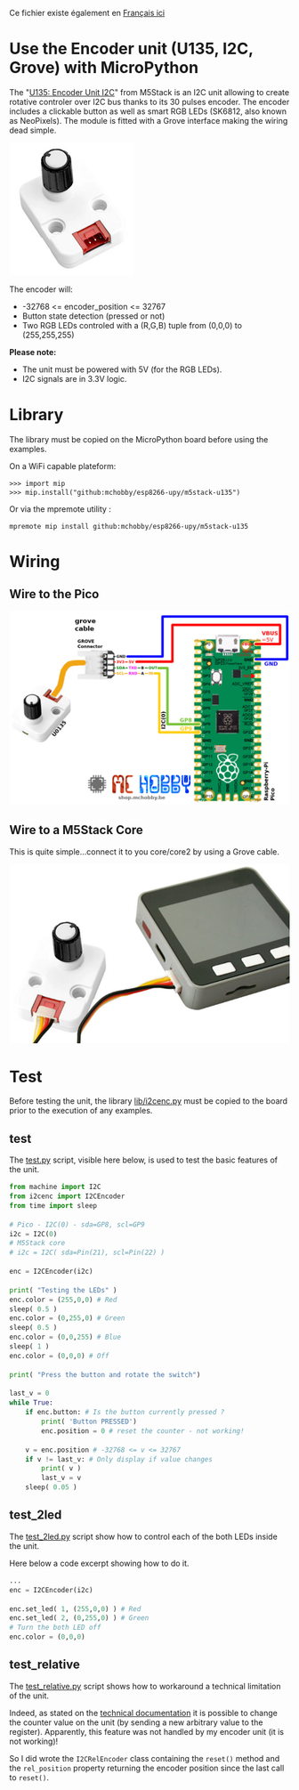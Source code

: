 Ce fichier existe également en [Français ici](readme.md)

# Use the Encoder unit (U135, I2C, Grove) with MicroPython

The "[U135: Encoder Unit I2C](https://shop.m5stack.com/products/encoder-unit)" from M5Stack is an I2C unit allowing to create rotative controler over I2C bus thanks to its 30 pulses encoder. The encoder includes a clickable button as well as smart RGB LEDs (SK6812, also known as NeoPixels). The module is fitted with a Grove interface making the wiring dead simple.

![U135 - Encoder Unit, I2C, Grove interface](docs/_static/u135.jpg)

The encoder will:
* -32768 <= encoder_position <= 32767
* Button state detection (pressed or not)
* Two RGB LEDs controled with a (R,G,B) tuple from (0,0,0) to (255,255,255)

__Please note:__
* The unit must be powered with 5V (for the RGB LEDs).
* I2C signals are in 3.3V logic.

# Library

The library must be copied on the MicroPython board before using the examples.

On a WiFi capable plateform:

```
>>> import mip
>>> mip.install("github:mchobby/esp8266-upy/m5stack-u135")
```

Or via the mpremote utility :

```
mpremote mip install github:mchobby/esp8266-upy/m5stack-u135
```

# Wiring

## Wire to the Pico

![U135 to pico](docs/_static/u135-to-pico.jpg)

## Wire to a M5Stack Core

This is quite simple...connect it to you core/core2 by using a Grove cable.

![U135 to Core/Core2](docs/_static/u135-to-core.jpg)

# Test

Before testing the unit, the library [lib/i2cenc.py](lib/i2cenc.py) must be copied to the board prior to the execution of any examples.

## test

The [test.py](examples/test.py) script, visible here below, is used to test the basic features of the unit.

``` python
from machine import I2C
from i2cenc import I2CEncoder
from time import sleep

# Pico - I2C(0) - sda=GP8, scl=GP9
i2c = I2C(0)
# M5Stack core
# i2c = I2C( sda=Pin(21), scl=Pin(22) )

enc = I2CEncoder(i2c)

print( "Testing the LEDs" )
enc.color = (255,0,0) # Red
sleep( 0.5 )
enc.color = (0,255,0) # Green
sleep( 0.5 )
enc.color = (0,0,255) # Blue
sleep( 1 )
enc.color = (0,0,0) # Off

print( "Press the button and rotate the switch")

last_v = 0
while True:
	if enc.button: # Is the button currently pressed ?
		print( 'Button PRESSED')
		enc.position = 0 # reset the counter - not working!

	v = enc.position # -32768 <= v <= 32767
	if v != last_v: # Only display if value changes
		print( v )
		last_v = v
	sleep( 0.05 )
```

## test_2led
The [test_2led.py](examples/test_2led.py) script show how to control each of the both LEDs inside the unit.

Here below a code excerpt showing how to do it.

``` python
...
enc = I2CEncoder(i2c)

enc.set_led( 1, (255,0,0) ) # Red
enc.set_led( 2, (0,255,0) ) # Green
# Turn the both LED off
enc.color = (0,0,0)
```

## test_relative
The [test_relative.py](examples/test_relative.py) script shows how to workaround a technical limitation of the unit.

Indeed, as stated on the [technical documentation](https://docs.m5stack.com/en/unit/encoder) it is possible to change the counter value on the unit (by sending a new arbitrary value to the register). Apparently, this feature was not handled by my encoder unit (it is not working)!

So I did wrote the `I2CRelEncoder` class containing the `reset()` method and the `rel_position` property returning the encoder position since the last call to `reset()`.
